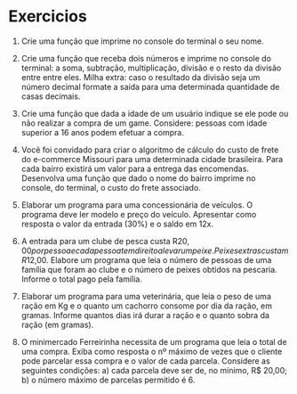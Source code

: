 # Exercicios

1. Crie uma função que imprime no console do terminal o seu nome.

2. Crie uma função que receba dois números e imprime no console do terminal: a
soma, subtração, multiplicação, divisão e o resto da divisão entre entre eles. Milha
extra: caso o resultado da divisão seja um número decimal formate a saída para
uma determinada quantidade de casas decimais.

3. Crie uma função que dada a idade de um usuário indique se ele pode ou não
realizar a compra de um game. Considere: pessoas com idade superior a 16 anos
podem efetuar a compra.

4. Você foi convidado para criar o algoritmo de cálculo do custo de frete do
e-commerce Missouri para uma determinada cidade brasileira. Para cada bairro
existirá um valor para a entrega das encomendas. Desenvolva uma função que
dado o nome do bairro imprime no console, do terminal, o custo do frete
associado.

5. Elaborar um programa para uma concessionária de veículos. O programa deve
ler modelo e preço do veículo. Apresentar como resposta o valor da entrada (30%)
e o saldo em 12x.

6. A entrada para um clube de pesca custa R$20,00 por pessoa e cada pessoa
tem direito a levar um peixe. Peixes extras custam R$12,00. Elabore um programa
que leia o número de pessoas de uma família que foram ao clube e o número de
peixes obtidos na pescaria. Informe o total pago pela família.

7. Elaborar um programa para uma veterinária, que leia o peso de uma ração em
Kg e o quanto um cachorro consome por dia da ração, em gramas. Informe
quantos dias irá durar a ração e o quanto sobra da ração (em gramas).

8. O minimercado Ferreirinha necessita de um programa que leia o total de uma
compra. Exiba como resposta o nº máximo de vezes que o cliente pode parcelar
essa compra e o valor de cada parcela. Considere as seguintes condições: a) cada
parcela deve ser de, no mínimo, R$ 20,00; b) o número máximo de parcelas
permitido é 6.
